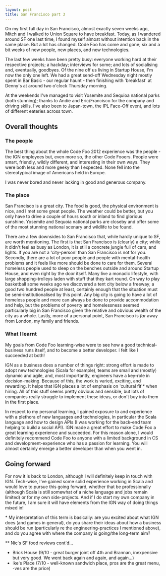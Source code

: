 ```yaml
---
layout: post
title: San Francisco part 3
---
```


On my first full day in San Francisco, almost exactly seven weeks ago, Mitch and I walked to Union Square to have breakfast. Today, as I wandered around SF one last time, I found myself almost without intention back in the same place. But a lot has changed. Code Foo has come and gone; six and a bit weeks of new people, new places, and new technologies.

The last few weeks have been pretty busy: everyone working hard at their respective projects; a hackday; interviews for some; and lots of socialising and, eventually, goodbyes. Of the nine off us living in Startup House, I'm now the only one left. We had a great send-off Wednesday night mostly spent in Bar Basic - our regular haunt - then finishing with 'breakfast' at Denny's at around two o'clock Thursday morning.

At the weekends I've managed to visit Yosemite and Sequioa national parks (both stunning); thanks to Andie and Eric/Francisco for the company and driving skills. I've also been to Japan-town, the IPL Face-Off event, and lots of different eateries across town.

Overall thoughts
----------------

### The people

The best thing about the whole Code Foo 2012 experience was the people - the IGN employees but, even more so, the other Code Fooers. People were smart, friendly, wildly different, and interesting in their own ways. They were both less and more geeky than I expected. None fell into the stereotypical image of Americans held in Europe.

I was never bored and never lacking in good and generous company.

### The place

San Francisco is a great city. The food is good, the physical environment is nice, and I met some great people. The weather could be better, but you only have to drive a couple of hours south or inland to find glorious sunshine. Yosemite and Sequoia national parks are closeby and offer some of the most stunning national scenary and wildlife to be found.

There are a few downsides to San Francisco that, while hardly unique to SF, are worth mentioning. The first is that San Francisco is (clearly) a city; while it didn't feel as busy as London, it is still a concrete jungle full of cars, and lights. If you are not a 'city-person' than San Francisco is not for you. Secondly, there are a lot of poor people and people with mental-health problems and it feels like more should be done to care for them. Several homeless people used to sleep on the benches outside and around Startup House, and even right by the door itself. Many live a monadic lifestyle, with large shopping-trolleys laden with stuff that they kart round. On way to play basketball some weeks ago we discovered a tent city below a freeway; a good two hundred people at least, certainly enough that the situation must be semi-institutionalised by this point. Any big city is going to have a lot of homeless people and more can always be done to provide accommodation and help, but the problems of poverty and homelessness seemed particularly big in San Francisco given the relative and obvious wealth of the city as a whole. Lastly, more of a personal point, San Francisco is *far* away from London, my family and friends.

### What I learnt

My goals from Code Foo learning-wise were to see how a good technical-business runs itself, and to become a better developer. I felt like I succeeded at both!

IGN as a business does a number of things right: strong effort is made to adopt new technologies (Scala for example), teams are small and (mostly) dynamic and agile, and, most importantly, engineers have a key-role in decision-making. Because of this, the work is varied, exciting, and rewarding. It helps that IGN places a lot of emphasis on 'cultural fit'* when hiring. All of this stuff seems pretty obvious and sensible, but lots of companies really struggle to implement these ideas, or don't buy into them in the first place.

In respect to my personal learning, I gained exposure to and experience with a plethora of new languages and technologies, in particular the Scala language and how to design APIs (I was working for the back-end team helping to build a social API). IGN made a great effort to make Code Foo a great learning experience and succeeded. For this reason alone, I would definitely recommend Code Foo to anyone with a limited background in CS and development-experience who has a passion for learning. You will almost certainly emerge a better developer than when you went in.

Going forward
-------------

For now it is back to London, although I will definitely keep in touch with IGN. Tech-wise, I've gained some solid experience working in Scala and would love to pursue this going forward, whether that be professionally (although Scala is still somewhat of a niche language and jobs remain limited) or for my own side-projects. And if I do start my own company in the future, I am sure it will have elements from the IGN way of doing things mixed in!

\* My interpretation of this term is basically: are you excited about what IGN does (and games in general), do you share their ideas about how a business should be run (particularly re the engineering-practices I mentioned above), and do you agree with where the company is going/the long-term aim?

\** Nic's SF food reviews cont'd...

* Brick House (9/10 - great burger joint off 4th and Brannan, inexpensive but very good. We went back again and again, and again...)
* Ike's Place (7/10 - well-known sandwich place, pros are the great menu, -ves are the price)